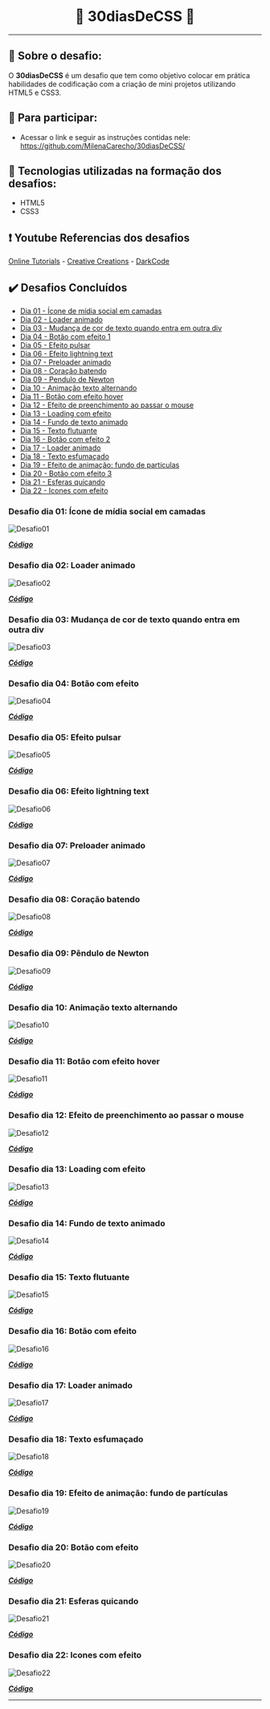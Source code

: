 <h1 align="center">
🚀 30diasDeCSS 🚀
</h1>

---

## 🔮 Sobre o desafio:
O **30diasDeCSS** é um desafio que tem como objetivo colocar em prática habilidades de codificação com a criação de mini projetos utilizando HTML5 e CSS3.

## 👾 Para participar:
* Acessar o link e seguir as instruções contidas nele: https://github.com/MilenaCarecho/30diasDeCSS/

## 🔔 Tecnologias utilizadas na formação dos desafios:
* HTML5
* CSS3

## ❗ Youtube Referencias dos desafios

[Online Tutorials](https://www.youtube.com/channel/UCbwXnUipZsLfUckBPsC7Jog) - 
[Creative Creations](https://www.youtube.com/channel/UCOKmVksbzoKJKmtu7rlEM1A) - 
[DarkCode](https://www.youtube.com/channel/UCD3KVjbb7aq2OiOffuungzw)

## ✔️ Desafios Concluídos

* [Dia 01 - Ícone de mídia social em camadas](#01)
* [Dia 02 - Loader animado](#02)
* [Dia 03 - Mudança de cor de texto quando entra em outra div](#03)
* [Dia 04 - Botão com efeito 1](#04)
* [Dia 05 - Efeito pulsar](#05)
* [Dia 06 - Efeito lightning text](#06)
* [Dia 07 - Preloader animado](#07)  
* [Dia 08 - Coração batendo](#08)
* [Dia 09 - Pendulo de Newton](#09)
* [Dia 10 - Animação texto alternando](#10)
* [Dia 11 - Botão com efeito hover](#11)
* [Dia 12 - Efeito de preenchimento ao passar o mouse](#12)
* [Dia 13 - Loading com efeito](#13)
* [Dia 14 - Fundo de texto animado](#14)
* [Dia 15 - Texto flutuante](#15)
* [Dia 16 - Botão com efeito 2](#16)
* [Dia 17 - Loader animado](#17)
* [Dia 18 - Texto esfumaçado](#18)
* [Dia 19 - Efeito de animação: fundo de partículas](#19)
* [Dia 20 - Botão com efeito 3](#20)
* [Dia 21 - Esferas quicando](#21)
* [Dia 22 - Icones com efeito](#22)

### Desafio dia 01: Ícone de mídia social em camadas <a name="01"></a>
![Desafio01](https://j.gifs.com/Jy5yx9.gif)

***[Código](https://github.com/zarosthais/30diasDeCSS/tree/main/Desafios/Desafio%2001)***

### Desafio dia 02: Loader animado <a name="02"></a>
![Desafio02](https://j.gifs.com/oVLVkN.gif)

***[Código](https://github.com/zarosthais/30diasDeCSS/tree/main/Desafios/Desafio%2002)***

### Desafio dia 03: Mudança de cor de texto quando entra em outra div <a name="03"></a>
![Desafio03](https://j.gifs.com/k8Er7x.gif)

***[Código](https://github.com/zarosthais/30diasDeCSS/tree/main/Desafios/Desafio%2003)***

### Desafio dia 04: Botão com efeito <a name="04"></a>
![Desafio04](https://j.gifs.com/oVLyWY.gif)

***[Código](https://github.com/zarosthais/30diasDeCSS/tree/main/Desafios/Desafio%2004)***

### Desafio dia 05: Efeito pulsar <a name="05"></a>
![Desafio05](https://j.gifs.com/XL4Yzm.gif)

***[Código](https://github.com/zarosthais/30diasDeCSS/tree/main/Desafios/Desafio%2005)***

### Desafio dia 06: Efeito lightning text <a name="06"></a>
![Desafio06](https://j.gifs.com/wVW221.gif)

***[Código](https://github.com/zarosthais/30diasDeCSS/tree/main/Desafios/Desafio%2006)***

### Desafio dia 07: Preloader animado <a name="07"></a>
![Desafio07](https://j.gifs.com/L74B2v.gif)

***[Código](https://github.com/zarosthais/30diasDeCSS/tree/main/Desafios/Desafio%2007)***

### Desafio dia 08: Coração batendo <a name="08"></a>
![Desafio08](https://j.gifs.com/q7N5pp.gif)

***[Código](https://github.com/zarosthais/30diasDeCSS/tree/main/Desafios/Desafio%2008)***

### Desafio dia 09: Pêndulo de Newton <a name="09"></a>

![Desafio09](https://j.gifs.com/r8O67K.gif)

***[Código](https://github.com/zarosthais/30diasDeCSS/tree/main/Desafios/Desafio%2009)***

### Desafio dia 10: Animação texto alternando <a name="10"></a>

![Desafio10](https://j.gifs.com/q7Nnk0.gif)

***[Código](https://github.com/zarosthais/30diasDeCSS/tree/main/Desafios/Desafio%2010)***

### Desafio dia 11: Botão com efeito hover <a name="11"></a>

![Desafio11](https://j.gifs.com/ZYjE1Q.gif)

***[Código](https://github.com/zarosthais/30diasDeCSS/tree/main/Desafios/Desafio%2011)***

### Desafio dia 12: Efeito de preenchimento ao passar o mouse <a name="12"></a>

![Desafio12](https://j.gifs.com/q7N09y.gif)

***[Código](https://github.com/zarosthais/30diasDeCSS/tree/main/Desafios/Desafio%2012)***

### Desafio dia 13: Loading com efeito <a name="13"></a>

![Desafio13](https://j.gifs.com/6XZQ0Q.gif)

***[Código](https://github.com/zarosthais/30diasDeCSS/tree/main/Desafios/Desafio%2013)***

### Desafio dia 14: Fundo de texto animado <a name="14"></a>

![Desafio14](https://j.gifs.com/6XZ5lN.gif)

***[Código](https://github.com/zarosthais/30diasDeCSS/tree/main/Desafios/Desafio%2014)***

### Desafio dia 15: Texto flutuante <a name="15"></a>

![Desafio15](https://j.gifs.com/NL4zmD.gif)

***[Código](https://github.com/zarosthais/30diasDeCSS/tree/main/Desafios/Desafio%2015)***

### Desafio dia 16: Botão com efeito <a name="16"></a>

![Desafio16](https://j.gifs.com/mOJKp0.gif)

***[Código](https://github.com/zarosthais/30diasDeCSS/tree/main/Desafios/Desafio%2016)***

### Desafio dia 17: Loader animado <a name="17"></a>

![Desafio17](https://j.gifs.com/4QXgMn.gif)

***[Código](https://github.com/zarosthais/30diasDeCSS/tree/main/Desafios/Desafio%2017)***

### Desafio dia 18: Texto esfumaçado <a name="18"></a>

![Desafio18](https://j.gifs.com/K14K4J.gif)

***[Código](https://github.com/zarosthais/30diasDeCSS/tree/main/Desafios/Desafio%2018)***

### Desafio dia 19: Efeito de animação: fundo de partículas <a name="19"></a>

![Desafio19](https://j.gifs.com/71P6pB.gif)

***[Código](https://github.com/zarosthais/30diasDeCSS/tree/main/Desafios/Desafio%2019)***

### Desafio dia 20: Botão com efeito <a name="20"></a>

![Desafio20](https://j.gifs.com/XL8LKm.gif)

***[Código](https://github.com/zarosthais/30diasDeCSS/tree/main/Desafios/Desafio%2020)***

### Desafio dia 21: Esferas quicando <a name="21"></a>

![Desafio21](https://j.gifs.com/wVJrqw.gif)

***[Código](https://github.com/zarosthais/30diasDeCSS/tree/main/Desafios/Desafio%2021)***

### Desafio dia 22: Icones com efeito <a name="22"></a>

![Desafio22](https://j.gifs.com/81QX82.gif)

***[Código](https://github.com/zarosthais/30diasDeCSS/tree/main/Desafios/Desafio%2022)***

---